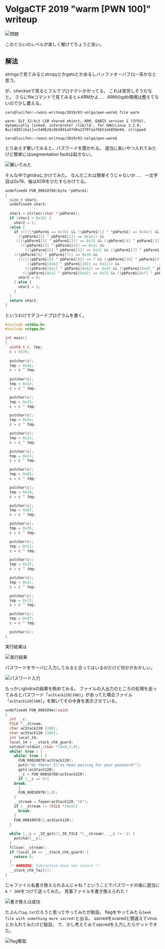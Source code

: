 # VolgaCTF 2019 "warm [PWN 100]" writeup

![問題](./001.png)

このぐらいのレベルが楽しく解けてちょうど良い。


## 解法

stringsで見てみるとstrcpyとかgetsとかあるしバッファオーバフロー系かなと思う。

が、checkseで見るとフルでプロテクトかかってる。
これは苦労しそうだなと。
さらにfileコマンドで見てみると↓ARMかよ．．．ARMのgdb環境は整えてないので少し萎える。


```bash-statement
saru@lucifen:~/wani-writeup/2019/03-volga/pwn-warm$ file warm

warm: ELF 32-bit LSB shared object, ARM, EABI5 version 1 (SYSV), dynamically linked, interpreter /lib/ld-, for GNU/Linux 3.2.0, BuildID[sha1]=c549628c0b3841a5fd9a23f0faaf6b51eb858e94, stripped

saru@lucifen:~/wani-writeup/2019/03-volga/pwn-warm$
```

とりあえず繋いでみると、パスワードを聞かれる。
適当に長いやつ入れてみたけど簡単にはsegmentation faultは起きない。

![繋いでみた](./002.png)

そんな中でghidraにかけてみた。
なんだこれは簡単そうじゃないか．．．
一文字目は0x76、後はXORをひたすらかけてる。

```C:ghidra_001.c
undefined4 FUN_00010788(byte *pbParm1)
{
  size_t sVar1;
  undefined4 uVar2;
 
  sVar1 = strlen((char *)pbParm1);
  if (sVar1 < 0x10) {
    uVar2 = 1;
  }else {
    if (((((*pbParm1 == 0x76) && ((pbParm1[1] ^ *pbParm1) == 0x4e)) &&
	  ((pbParm1[2] ^ pbParm1[1]) == 0x1e)) &&
	 ((((pbParm1[3] ^ pbParm1[2]) == 0x15 && ((pbParm1[4] ^ pbParm1[3]) == 0x5e)) &&
	   (((pbParm1[5] ^ pbParm1[4]) == 0x1c &&
	     (((pbParm1[6] ^ pbParm1[5]) == 0x21 && ((pbParm1[7] ^ pbParm1[6]) == 1)))))))) &&
	(((pbParm1[8] ^ pbParm1[7]) == 0x34 &&
	  ((((((pbParm1[9] ^ pbParm1[8]) == 7 && ((pbParm1[10] ^ pbParm1[9]) == 0x35)) &&
	      ((pbParm1[0xb] ^ pbParm1[10]) == 0x11)) &&
	     (((pbParm1[0xc] ^ pbParm1[0xb]) == 0x37 && ((pbParm1[0xd] ^ pbParm1[0xc]) == 0x3c))))&&
	    (((pbParm1[0xe] ^ pbParm1[0xd]) == 0x72 && ((pbParm1[0xf] ^ pbParm1[0xe]) ==0x47)))))))) {
      uVar2 = 0;
    } else {
      uVar2 = 2;
    }
  }
  return uVar2;
}
```

というわけでデコードプログラムを書く。

```c:krack_pass.c
#include <stdio.h>
#include <ctype.h>

int main()
{
  uint8_t c, tmp;
  c = 0x76;
  
  putchar(c);  
  tmp = 0x4e;
  c = c ^ tmp;
  
  putchar(c);
  tmp = 0x1e;
  c = c ^ tmp;

  putchar(c);  
  tmp = 0x15;
  c = c ^ tmp;

  putchar(c);  
  tmp = 0x5e;
  c = c ^ tmp;

  putchar(c);  
  tmp = 0x1c;
  c = c ^ tmp;

  putchar(c);  
  tmp = 0x21;
  c = c ^ tmp;

  putchar(c);  
  tmp = 0x01;
  c = c ^ tmp;

  putchar(c);  
  tmp = 0x34;
  c = c ^ tmp;

  putchar(c);  
  tmp = 0x07;
  c = c ^ tmp;

  putchar(c);  
  tmp = 0x35;
  c = c ^ tmp;

  putchar(c);  
  tmp = 0x11;
  c = c ^ tmp;

  putchar(c);  
  tmp = 0x37;
  c = c ^ tmp;

  putchar(c);  
  tmp = 0x3c;
  c = c ^ tmp;

  putchar(c);  
  tmp = 0x72;
  c = c ^ tmp;

  putchar(c);  
  tmp = 0x47;
  c = c ^ tmp;

  putchar(c);
}
```

実行結果は

![実行結果](./003.png)

パスワードをサーバに入力してみると合ってはいるのだけど何かがおかしい。

![パスワード入力](./004.png)

もっかいghidraの結果を眺めてみる。
ファイルの入出力のところの処理を追ってみるとパスワード「```acStack220[100]```」があってた場合ファイル「```acStack120[100]```」を開いてその中身を表示させている。

```c:ghidra_002.c
undefined4 FUN_000109ec(void)
{
  int __c;
  FILE *__stream;
  char acStack220 [100];
  char acStack120 [100];
  int local_14;
  local_14 = __stack_chk_guard;
  setvbuf(stdout,(char *)0x0,2,0);
  while( true ) {
    while( true ) {
      FUN_000108f0(acStack120);
      puts("Hi there! I\'ve been waiting for your password!");
      gets(acStack220);
      __c = FUN_00010788(acStack220);
      if (__c == 0){
	break;
      }
      FUN_00010978(1,0);
    }
    __stream = fopen(acStack120,"rb");
    if (__stream != (FILE *)0x0){
      break;
    }
    FUN_00010978(2,acStack120);
  }
 
  while (__c = _IO_getc((_IO_FILE *)__stream), __c != -1) {
    putchar(__c);
  }
  fclose(__stream);
  if (local_14 == __stack_chk_guard) {
    return 0;
  }
  /* WARNING: Subroutine does not return */
  __stack_chk_fail();
}
```

じゃファイル名書き換えられるんじゃね？ということでパスワードの後に適当に```A * 100```をつけて送ってみた。
見事ファイルを書き換えられた！

![書き換えは成功](./005.png)

たぶん```flag.txt```だろうと思ってやってみたが駄目。
flagをやってみたら```Seek file with something more sacred!```と出る。
sacredをscaredと間違えてvirusとか入れてみたけど駄目。
で、少し考えてみてsacredを入力したらゲットできた。

![flag奪取](./006.png)

